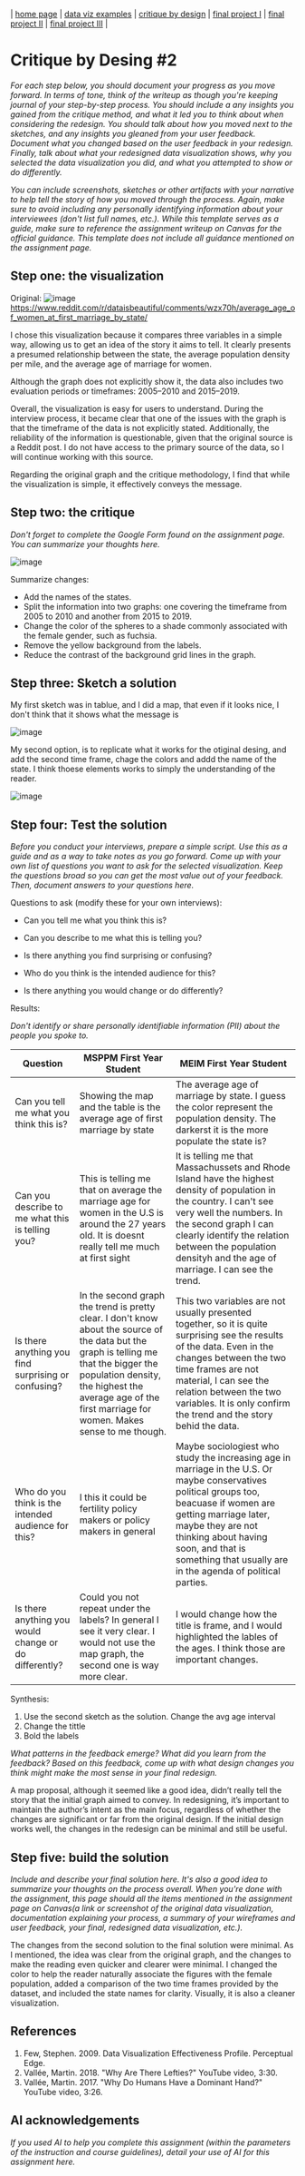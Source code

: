 | [home page](https://cmustudent.github.io/tswd-portfolio-templates/) | [data viz examples](dataviz-examples) | [critique by design](critique-by-design) | [final project I](final-project-part-one) | [final project II](final-project-part-two) | [final project III](final-project-part-three) |

# Critique by Desing #2

_For each step below, you should document your progress as you move forward.  In terms of tone, think of the writeup as though you're keeping journal of your step-by-step process.   You should include a any insights you gained from the critique method, and what it led you to think about when considering the redesign.  You should talk about how you moved next to the sketches, and any insights you gleaned from your user feedback.  Document what you changed based on the user feedback in your redesign.  Finally, talk about what your redesigned data visualization shows, why you selected the data visualization you did, and what you attempted to show or do differently._

_You can include screenshots, sketches or other artifacts with your narrative to help tell the story of how you moved through the process.  Again, make sure to avoid including any personally identifying information about your interviewees (don't list full names, etc.).  While this template serves as a guide, make sure to reference the assignment writeup on Canvas for the official guidance.  This template does not include all guidance mentioned on the assignment page._

## Step one: the visualization

Original:
![image](https://github.com/user-attachments/assets/08d467e4-1c0c-4339-a2b8-ada663a248da)
https://www.reddit.com/r/dataisbeautiful/comments/wzx70h/average_age_of_women_at_first_marriage_by_state/


I chose this visualization because it compares three variables in a simple way, allowing us to get an idea of the story it aims to tell. It clearly presents a presumed relationship between the state, the average population density per mile, and the average age of marriage for women.

Although the graph does not explicitly show it, the data also includes two evaluation periods or timeframes: 2005–2010 and 2015–2019.

Overall, the visualization is easy for users to understand. During the interview process, it became clear that one of the issues with the graph is that the timeframe of the data is not explicitly stated. Additionally, the reliability of the information is questionable, given that the original source is a Reddit post. I do not have access to the primary source of the data, so I will continue working with this source.

Regarding the original graph and the critique methodology, I find that while the visualization is simple, it effectively conveys the message.

## Step two: the critique
_Don't forget to complete the Google Form found on the assignment page.  You can summarize your thoughts here._

![image](https://github.com/user-attachments/assets/8bcfbe53-781d-488b-af5b-c5058b0adbde)

Summarize changes:
- Add the names of the states.
- Split the information into two graphs: one covering the timeframe from 2005 to 2010 and another from 2015 to 2019.
- Change the color of the spheres to a shade commonly associated with the female gender, such as fuchsia.
- Remove the yellow background from the labels.
- Reduce the contrast of the background grid lines in the graph.

## Step three: Sketch a solution

My first sketch was in tablue, and I did a map,  that even if it looks nice, I don't think that it shows what the message is

![image](https://github.com/user-attachments/assets/339de8c2-c045-4939-87b2-529ff3840e60)

My second option, is to replicate what it works for the otiginal desing, and add  the second time frame, chage the colors and addd the name of the state. I  think thoese elements works to simply the understanding of the reader.

![image](https://github.com/user-attachments/assets/30d27f33-93b1-4aa2-ba11-6ae542858222)

## Step four: Test the solution

_Before you conduct your interviews, prepare a simple script.  Use this as a guide and as a way to take notes as you go forward. Come up with your own list of questions you want to ask for the selected visualization. Keep the questions broad so you can get the most value out of your feedback. Then, document answers to your questions here._

Questions to ask (modify these for your own interviews): 

- Can you tell me what you think this is?

- Can you describe to me what this is telling you?

- Is there anything you find surprising or confusing?

- Who do you think is the intended audience for this?

- Is there anything you would change or do differently?

Results: 

_Don't identify or share personally identifiable information (PII) about the people you spoke to._


| Question | MSPPM First Year Student | MEIM First Year Student |
|----------|-------------|-------------|
|   Can you tell me what you think this is?       | Showing the map and the table is the average age of first marriage by state             | The average age of marriage by state. I guess the color represent the population density. The darkerst it is the more populate the state is?             |
|   Can you describe to me what this is telling you?       | This is telling me that on average the marriage age for women in the U.S is around  the 27 years old. It is doesnt really tell me much at first sight             | It is telling me that Massachussets and Rhode Island have the highest density of population in the country. I can't see very well the numbers. In the second graph I can clearly identify the relation between the population densityh and the age of marriage. I can see the trend.             |
|   Is there anything you find surprising or confusing?       | In the second graph the trend is pretty clear. I don't know about the source of the data but the graph is telling me that the bigger the population density, the highest the average age of the first marriage for women. Makes sense to me though.             | This two variables are not usually presented together, so it is quite surprising see the results of the data. Even in the changes between the two time frames are not material, I can see the relation between the two variables. It is only confirm the trend and the story behid the data.             |
|   Who do you think is the intended audience for this?       | I this it could be fertility policy makers or policy makers in general            | Maybe sociologiest who study the increasing age in marriage in the U.S. Or maybe conservatives political groups too, beacuase if women are getting marriage later, maybe they are not thinking about having soon, and that is something that usually are in the agenda of political parties.             |
|   Is there anything you would change or do differently?       | Could you not repeat under the labels? In general I see it very clear. I would not use the map graph, the second one is way more clear.             | I would change how the title is frame, and I would highlighted the lables of the ages. I  think  those are important changes.              |

Synthesis: 
1. Use the second sketch as the solution. Change the avg age interval
2. Change the tittle
3. Bold the labels

_What patterns in the feedback emerge?  What did you learn from the feedback?  Based on this feedback, come up with what design changes you think might make the most sense in your final redesign._

A map proposal, although it seemed like a good idea, didn’t really tell the story that the initial graph aimed to convey. In redesigning, it’s important to maintain the author’s intent as the main focus, regardless of whether the changes are significant or far from the original design. If the initial design works well, the changes in the redesign can be minimal and still be useful.

## Step five: build the solution

_Include and describe your final solution here. It's also a good idea to summarize your thoughts on the process overall. When you're done with the assignment, this page should all the items mentioned in the assignment page on Canvas(a link or screenshot of the original data visualization, documentation explaining your process, a summary of your wireframes and user feedback, your final, redesigned data visualization, etc.)._

The changes from the second solution to the final solution were minimal. As I mentioned, the idea was clear from the original graph, and the changes to make the reading even quicker and clearer were minimal. I changed the color to help the reader naturally associate the figures with the female population, added a comparison of the two time frames provided by the dataset, and included the state names for clarity. Visually, it is also a cleaner visualization.

## References
1. Few, Stephen. 2009. Data Visualization Effectiveness Profile. Perceptual Edge.
2. Vallée, Martin. 2018. "Why Are There Lefties?" YouTube video, 3:30.
3. Vallée, Martin. 2017. "Why Do Humans Have a Dominant Hand?" YouTube video, 3:26.

## AI acknowledgements
_If you used AI to help you complete this assignment (within the parameters of the instruction and course guidelines), detail your use of AI for this assignment here._

